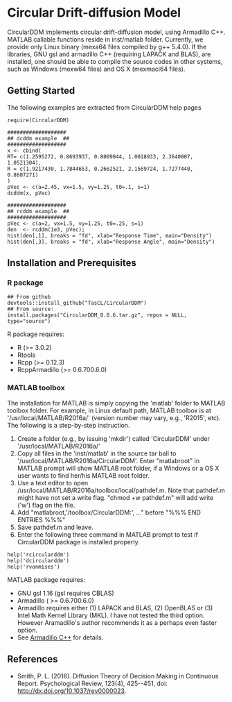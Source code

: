 # Circular Drift-diffusion Model 

CircularDDM implements circular drift-diffusion model, using Armadillo C++.  
MATLAB callable functions reside in inst/matlab folder.  Currently, we provide 
only Linux binary (mexa64 files compiled by g++ 5.4.0). If the libraries, 
GNU gsl and armadillo C++ (requiring LAPACK and BLAS), are installed,
one should be able to compile the source codes in other systems, such as 
Windows (mexw64 files) and OS X (mexmaci64 files).  

## Getting Started

The following examples are extracted from CircularDDM help pages

```
require(CircularDDM)

###################
## dcddm example  ##
###################
x <- cbind(
RT= c(1.2595272, 0.8693937, 0.8009044, 1.0018933, 2.3640007, 1.0521304),
R = c(1.9217430, 1.7844653, 0.2662521, 2.1569724, 1.7277440, 0.8607271)
)
pVec <- c(a=2.45, vx=1.5, vy=1.25, t0=.1, s=1)
dcddm(x, pVec)

###################
## rcddm example  ##
###################
pVec <- c(a=2, vx=1.5, vy=1.25, t0=.25, s=1)
den  <- rcddm(1e3, pVec);
hist(den[,1], breaks = "fd", xlab="Response Time", main="Density")
hist(den[,3], breaks = "fd", xlab="Response Angle", main="Density")

```

## Installation and Prerequisites

### R package 
```
## From github
devtools::install_github("TasCL/CircularDDM")
## From source: 
install.packages("CircularDDM_0.0.6.tar.gz", repos = NULL, type="source")
```

R package requires:
- R (>= 3.0.2)
- Rtools
- Rcpp (>= 0.12.3)
- RcppArmadillo (>= 0.6.700.6.0)

### MATLAB toolbox 
The installation for MATLAB is simply copying the 'matlab' folder to MATLAB 
toolbox folder. For example, in Linux default path, MATLAB toolbox is at
'/usr/local/MATLAB/R2016a/' (version number may vary, e.g., 'R2015', etc). 
The following is a step-by-step instruction.

1. Create a folder (e.g., by issuing 'mkdir') called 'CircularDDM' under
'/usr/local/MATLAB/R2016a/'
2. Copy all files in the 'inst/matlab' in the source tar ball to
'/usr/local/MATLAB/R2016a/CircularDDM'. Enter "matlabroot" in MATLAB prompt 
will show MATLAB root folder, if a Windows or a OS X user wants to find her/his
MATLAB root folder.  
3. Use a text editor to open /usr/local/MATLAB/R2016a/toolbox/local/pathdef.m.
Note that pathdef.m might have not set a write flag. "chmod +w pathdef.m" will 
add write ('w') flag on the file.
4. Add "matlabroot,'/toolbox/CircularDDM:', ..." before "%%% END ENTRIES %%%"
5. Save pathdef.m and leave.
6. Enter the following three command in MATLAB prompt to test if CircularDDM
package is installed properly.

```
help('rcircularddm')
help('dcircularddm')
help('rvonmises')
```

MATLAB package requires:
- GNU gsl 1.16 (gsl requires CBLAS)
- Armadillo ( >= 0.6.700.6.0)
- Armadillo requires either (1) LAPACK and BLAS, (2) OpenBLAS or (3) Intel Math
Kernel Library (MKL). I have not tested the third option. However Aramadillo's 
author recommends it as a perhaps even faster option. 
- See [Armadillo C++](http://arma.sourceforge.net/download.html) for details.

## References
* Smith, P. L. (2016). Diffusion Theory of Decision Making in Continuous Report.
Psychological Review, 123(4), 425--451, doi:  http://dx.doi.org/10.1037/rev0000023.

